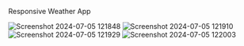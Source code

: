 Responsive Weather App

![Screenshot 2024-07-05 121848](https://github.com/saithra/weatherApp/assets/149575617/75979872-1642-492f-9b62-a08d40dd3f8e)
![Screenshot 2024-07-05 121910](https://github.com/saithra/weatherApp/assets/149575617/8dfc42c0-96cc-448a-a9ed-e7e899f12db8)
![Screenshot 2024-07-05 121929](https://github.com/saithra/weatherApp/assets/149575617/140d9a0d-858f-4010-aff9-3a32a9381030)
![Screenshot 2024-07-05 122003](https://github.com/saithra/weatherApp/assets/149575617/b05ee05e-a4e5-4db3-afcf-2fd445d58d59)
